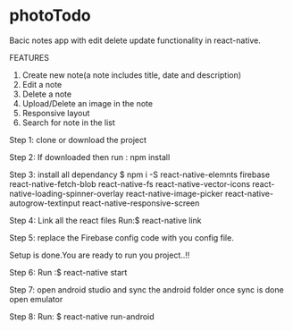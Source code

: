 # photoTodo
Bacic notes app with edit delete update functionality in react-native.

FEATURES
1. Create new note(a note includes title, date and description)
2. Edit a note
3. Delete a note
4. Upload/Delete an image in the note
5. Responsive layout
6. Search for note in the list

Step 1:
clone or download the project

Step 2:
If downloaded then run : npm install

Step 3:
install all dependancy
$ npm i -S react-native-elemnts firebase react-native-fetch-blob react-native-fs react-native-vector-icons react-native-loading-spinner-overlay react-native-image-picker react-native-autogrow-textinput react-native-responsive-screen

Step 4:
Link all the react files
Run:$ react-native link

Step 5:
replace the Firebase config  code with you config file.

Setup is done.You are ready to run you project..!!

Step 6:
Run :$ react-native start

Step 7:
open android studio and sync the android folder 
once sync is done open emulator

Step 8:
Run: $ react-native run-android



